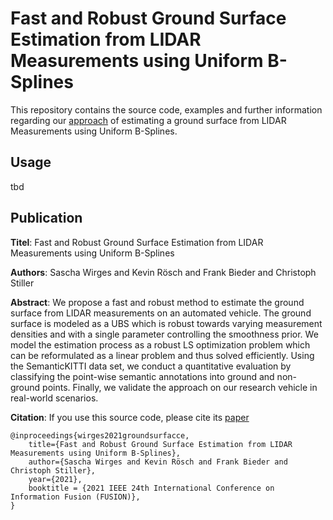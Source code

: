 # Fast and Robust Ground Surface Estimation from LIDAR Measurements using Uniform B-Splines
This repository contains the source code, examples and further information regarding our [approach](http://arxiv.org/abs/2203.01180) of estimating a ground surface from LIDAR Measurements using Uniform B-Splines.

## Usage
tbd

## Publication

**Titel**: Fast and Robust Ground Surface Estimation from LIDAR Measurements using Uniform B-Splines

**Authors**: Sascha Wirges and Kevin Rösch and Frank Bieder and Christoph Stiller

**Abstract**: We propose a fast and robust method to estimate the ground surface from LIDAR measurements on an automated vehicle. The ground surface is modeled as a UBS which is robust towards varying measurement densities and with a single parameter controlling the smoothness prior. We model the estimation process as a robust LS optimization problem which can be reformulated as a linear problem and thus solved efficiently. Using the SemanticKITTI data set, we conduct a quantitative evaluation by classifying the point-wise semantic annotations into ground and non-ground points. Finally, we validate the approach on our research vehicle in real-world scenarios.

**Citation**: If you use this source code, please cite its [paper](http://arxiv.org/abs/2203.01180)

```
@inproceedings{wirges2021groundsurfacce,
    title={Fast and Robust Ground Surface Estimation from LIDAR Measurements using Uniform B-Splines},   
    author={Sascha Wirges and Kevin Rösch and Frank Bieder and Christoph Stiller},
    year={2021},
    booktitle = {2021 IEEE 24th International Conference on Information Fusion (FUSION)},
}
```


